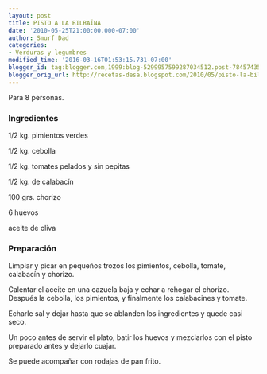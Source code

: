 ```yaml
---
layout: post
title: PISTO A LA BILBAÍNA
date: '2010-05-25T21:00:00.000-07:00'
author: Smurf Dad
categories:
- Verduras y legumbres
modified_time: '2016-03-16T01:53:15.731-07:00'
blogger_id: tag:blogger.com,1999:blog-5299957599287034512.post-7845743517577692060
blogger_orig_url: http://recetas-desa.blogspot.com/2010/05/pisto-la-bilbaina.html
---
```


Para 8 personas.

<h3>Ingredientes</h3>


1/2 kg. pimientos verdes

1/2 kg. cebolla

1/2 kg. tomates pelados y sin pepitas

1/2 kg. de calabac&iacute;n

100 grs. chorizo

6 huevos

aceite de oliva

<h3>Preparaci&oacute;n</h3>


Limpiar y picar en peque&ntilde;os trozos los pimientos, cebolla, tomate, calabac&iacute;n y chorizo.

Calentar el aceite en una cazuela baja y echar a rehogar el chorizo. Despu&eacute;s la cebolla, los pimientos, y finalmente los calabacines y tomate.

Echarle sal y dejar hasta que se ablanden los ingredientes y quede casi seco.

Un poco antes de servir el plato, batir los huevos y mezclarlos con el pisto preparado antes y dejarlo cuajar.

Se puede acompa&ntilde;ar con rodajas de pan frito.

